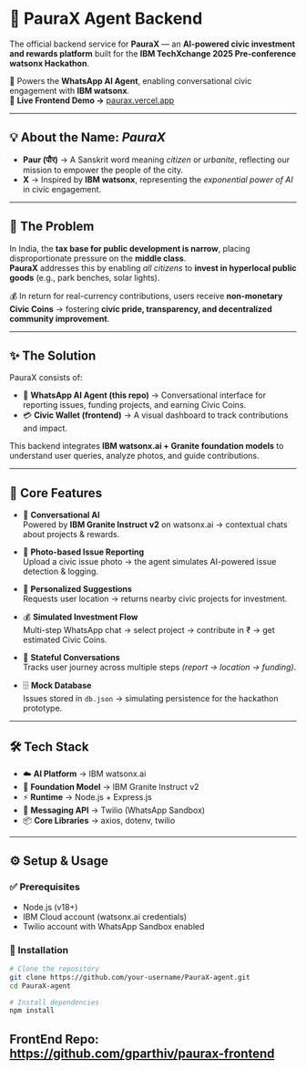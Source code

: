 # 🤖 PauraX Agent Backend

The official backend service for **PauraX** — an **AI-powered civic investment and rewards platform** built for the **IBM TechXchange 2025 Pre-conference watsonx Hackathon**.

📱 Powers the **WhatsApp AI Agent**, enabling conversational civic engagement with **IBM watsonx**.  
🔗 **Live Frontend Demo →** [paurax.vercel.app](https://paurax.vercel.app)

---

## 💡 About the Name: *PauraX*

- **Paur (पौर)** → A Sanskrit word meaning *citizen* or *urbanite*, reflecting our mission to empower the people of the city.  
- **X** → Inspired by **IBM watsonx**, representing the *exponential power of AI* in civic engagement.  

---

## 🎯 The Problem

In India, the **tax base for public development is narrow**, placing disproportionate pressure on the **middle class**.  
**PauraX** addresses this by enabling *all citizens* to **invest in hyperlocal public goods** (e.g., park benches, solar lights).

💰 In return for real-currency contributions, users receive **non-monetary Civic Coins** → fostering **civic pride, transparency, and decentralized community improvement**.

---

## ✨ The Solution

PauraX consists of:

- 📱 **WhatsApp AI Agent (this repo)** → Conversational interface for reporting issues, funding projects, and earning Civic Coins.  
- 💳 **Civic Wallet (frontend)** → A visual dashboard to track contributions and impact.  

This backend integrates **IBM watsonx.ai + Granite foundation models** to understand user queries, analyze photos, and guide contributions.

---

## 🚀 Core Features

- 💬 **Conversational AI**  
  Powered by **IBM Granite Instruct v2** on watsonx.ai → contextual chats about projects & rewards.

- 📸 **Photo-based Issue Reporting**  
  Upload a civic issue photo → the agent simulates AI-powered issue detection & logging.

- 📍 **Personalized Suggestions**  
  Requests user location → returns nearby civic projects for investment.

- 💰 **Simulated Investment Flow**  
  Multi-step WhatsApp chat → select project → contribute in ₹ → get estimated Civic Coins.

- 🔄 **Stateful Conversations**  
  Tracks user journey across multiple steps *(report → location → funding)*.

- 🗄️ **Mock Database**  
  Issues stored in `db.json` → simulating persistence for the hackathon prototype.

---

## 🛠️ Tech Stack

- ☁️ **AI Platform** → IBM watsonx.ai  
- 🧠 **Foundation Model** → IBM Granite Instruct v2  
- ⚡ **Runtime** → Node.js + Express.js  
- 📲 **Messaging API** → Twilio (WhatsApp Sandbox)  
- 📦 **Core Libraries** → axios, dotenv, twilio  

---

## ⚙️ Setup & Usage

### ✅ Prerequisites
- Node.js (v18+)  
- IBM Cloud account (watsonx.ai credentials)  
- Twilio account with WhatsApp Sandbox enabled  

### 🔧 Installation
```bash
# Clone the repository
git clone https://github.com/your-username/PauraX-agent.git
cd PauraX-agent

# Install dependencies
npm install
```

## FrontEnd Repo: https://github.com/gparthiv/paurax-frontend
